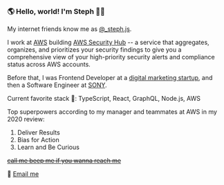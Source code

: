 ### 🌎 Hello, world! I'm Steph 👋🏼 

My internet friends know me as [@_steph.js](https://www.instagram.com/_steph.js/).

I work at [AWS](https://aws.amazon.com/what-is-aws/) building [AWS Security Hub](https://aws.amazon.com/security-hub) -- a service that aggregates, organizes, and prioritizes your security findings to give you a comprehensive view of your high-priority security alerts and compliance status across AWS accounts. 

Before that, I was Frontend Developer at a [digital marketing startup](https://www.centerfield.com/), and then a Software Engineer at [SONY](https://www.sonynms.com/).

Current favorite stack 🥞: TypeScript, React, GraphQL, Node.js, AWS

Top superpowers according to my manager and teammates at AWS in my 2020 review:
1. Deliver Results
2. Bias for Action
3. Learn and Be Curious

~~[call me beep me if you wanna reach me](https://www.youtube.com/watch?v=s8muxst31cw)~~ 

💌 [Email me](mailto:hello@stephjs.com)

<!--
**stephjs/stephjs** is a ✨ _special_ ✨ repository because its `README.md` (this file) appears on your GitHub profile.

Here are some ideas to get you started:

- 🔭 I’m currently working on ...
- 🌱 I’m currently learning ...
- 👯 I’m looking to collaborate on ...
- 🤔 I’m looking for help with ...
- 💬 Ask me about ...
- 📫 How to reach me: ...
- 😄 Pronouns: ...
- ⚡ Fun fact: ...
-->
